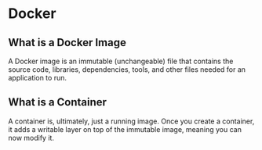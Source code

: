 # Docker

## What is a Docker Image

A Docker image is an immutable (unchangeable) file that contains the source code, libraries, dependencies, tools, and other files needed for an application to run.


## What is a Container 

A container is, ultimately, just a running image. Once you create a container, it adds a writable layer on top of the immutable image, meaning you can now modify it.
